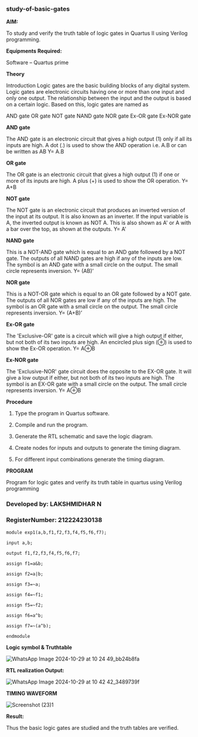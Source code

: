 ### study-of-basic-gates

**AIM:** 

To study and verify the truth table of logic gates in Quartus II using Verilog programming.

**Equipments Required:**

Software – Quartus prime 

**Theory**

Introduction Logic gates are the basic building blocks of any digital system. Logic gates are electronic circuits having one or more than one input and only one output. The relationship between the input and the output is based on a certain logic. Based on this, logic gates are named as

AND gate OR gate NOT gate NAND gate NOR gate Ex-OR gate Ex-NOR gate

**AND gate**

The AND gate is an electronic circuit that gives a high output (1) only if all its inputs are high. A dot (.) is used to show the AND operation i.e. A.B or can be written as AB
Y= A.B

**OR gate** 

The OR gate is an electronic circuit that gives a high output (1) if one or more of its inputs are high. A plus (+) is used to show the OR operation.
Y= A+B

**NOT gate**

The NOT gate is an electronic circuit that produces an inverted version of the input at its output. It is also known as an inverter. If the input variable is A, the inverted output is known as NOT A. This is also shown as A' or A with a bar over the top, as shown at the outputs.
Y= A'

**NAND gate**

This is a NOT-AND gate which is equal to an AND gate followed by a NOT gate. The outputs of all NAND gates are high if any of the inputs are low. The symbol is an AND gate with a small circle on the output. The small circle represents inversion.
Y= (AB)’

**NOR gate**

This is a NOT-OR gate which is equal to an OR gate followed by a NOT gate. The outputs of all NOR gates are low if any of the inputs are high. The symbol is an OR gate with a small circle on the output. The small circle represents inversion.
Y= (A+B)’

**Ex-OR gate**

The 'Exclusive-OR' gate is a circuit which will give a high output if either, but not both of its two inputs are high. An encircled plus sign (⊕) is used to show the Ex-OR operation.
Y= A⊕B

**Ex-NOR gate**

The 'Exclusive-NOR' gate circuit does the opposite to the EX-OR gate. It will give a low output if either, but not both of its two inputs are high. The symbol is an EX-OR gate with a small circle on the output. The small circle represents inversion.
Y= A⊕B

**Procedure** 

1.	Type the program in Quartus software.

2.	Compile and run the program.

3.	Generate the RTL schematic and save the logic diagram.

4.	Create nodes for inputs and outputs to generate the timing diagram.

5.	For different input combinations generate the timing diagram.


**PROGRAM**

Program for logic gates and verify its truth table in quartus using Verilog programming

### Developed by: LAKSHMIDHAR  N

### RegisterNumber: 212224230138

    module exp1(a,b,f1,f2,f3,f4,f5,f6,f7);
    
    input a,b;
    
    output f1,f2,f3,f4,f5,f6,f7;
    
    assign f1=a&b;
    
    assign f2=a|b;
    
    assign f3=~a;
    
    assign f4=~f1;
    
    assign f5=~f2;
    
    assign f6=a^b;
    
    assign f7=~(a^b);
    
    endmodule
    
     

 
 
**Logic symbol & Truthtable**

![WhatsApp Image 2024-10-29 at 10 24 49_bb24b8fa](https://github.com/user-attachments/assets/f43123a2-33e8-4434-8a4b-56a4f87beb03)


**RTL realization Output:** 

![WhatsApp Image 2024-10-29 at 10 42 42_3489739f](https://github.com/user-attachments/assets/ac188847-2126-493c-b1b3-1f568587775e)


**TIMING WAVEFORM**

![Screenshot (23)1](https://github.com/user-attachments/assets/59c2004a-039e-4da9-95fa-175f95f9f161)


**Result:**

Thus the basic logic gates are studied and the truth tables are verified.

